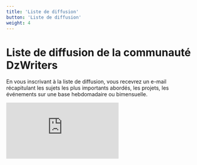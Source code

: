 ```yaml
---
title: 'Liste de diffusion'
button: 'Liste de diffusion'
weight: 4
---
```


# Liste de diffusion de la communauté DzWriters
En vous inscrivant à la liste de diffusion, vous recevrez un e-mail récapitulant les sujets les plus importants abordés, les projets, les événements sur une base hebdomadaire ou bimensuelle.


<iframe src="https://dzwriters.substack.com/embed" frameborder="0" scrolling="no"></iframe>
